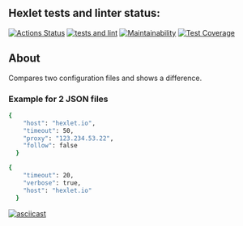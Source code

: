 ## Hexlet tests and linter status:
[![Actions Status](https://github.com/ssk93-dev/frontend-project-lvl2/workflows/hexlet-check/badge.svg)](https://github.com/ssk93-dev/frontend-project-lvl2/actions)
[![tests and lint](https://github.com/ssk93-dev/frontend-project-lvl2/actions/workflows/testAndLint.yml/badge.svg)](https://github.com/ssk93-dev/frontend-project-lvl2/actions/workflows/testAndLint.yml)
[![Maintainability](https://api.codeclimate.com/v1/badges/913e28348fdff54461c2/maintainability)](https://codeclimate.com/github/ssk93-dev/frontend-project-lvl2/maintainability)
[![Test Coverage](https://api.codeclimate.com/v1/badges/913e28348fdff54461c2/test_coverage)](https://codeclimate.com/github/ssk93-dev/frontend-project-lvl2/test_coverage)

## About
Compares two configuration files and shows a difference.<br>
### Example for 2 JSON files
```sh
{
    "host": "hexlet.io",
    "timeout": 50,
    "proxy": "123.234.53.22",
    "follow": false
  }
```
```sh
{
    "timeout": 20,
    "verbose": true,
    "host": "hexlet.io"
  }
```
[![asciicast](https://asciinema.org/a/ZYOUPs5v95Y8mwZOQIxE5lIH9.svg)](https://asciinema.org/a/ZYOUPs5v95Y8mwZOQIxE5lIH9)